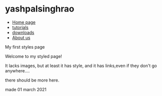 # yashpalsinghrao
<!DOCTYPE html>
<html>
<head>
<title>cs style page</title>	
<link rel = "style sheet" href = "stle.css">
</head>
<body>
<!--site navigation menu-->
<ul class = "navbar">
<li> <a href = "index.html">Home page </a>
<li> <a href = "Tutorial.html">tutorials </a>
<li> <a href = "Downloads.html"> downloads </a>
<li> <a href = "aboutus.html"> About us </a>
</ul>
<!=--main content-->
<hl> My first styles page </hl>
<p> Welcome to my styled page!
<p> It lacks images, but at least it has style, and it has links,even if they don't go anywhere....</p>
<p> there should be more here. </p>
<addrees> made 01 march 2021 <br>
</address>
</body>
</html>



